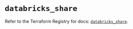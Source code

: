 # `databricks_share`

Refer to the Terraform Registry for docs: [`databricks_share`](https://registry.terraform.io/providers/databricks/databricks/1.64.0/docs/resources/share).
